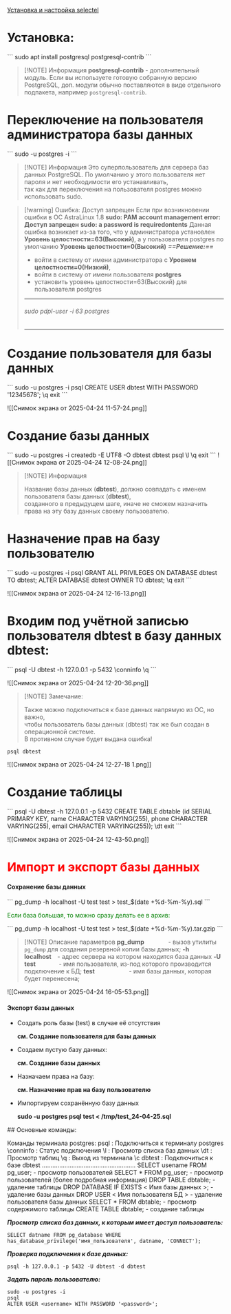 [Установка и настройка selectel](https://selectel.ru/blog/tutorials/how-to-install-and-use-postgresql-on-ubuntu-20-04/)

<h1>Установка:</h1>
```
sudo apt install postgresql postgresql-contrib
```

> [!NOTE] Информация
> <b>postgresql-contrib</b> - дополнительный модуль.
> Если вы используете готовую собранную версию PostgreSQL, доп. модули обычно поставляются в виде отдельного подпакета, например `postgresql-contrib`.

<h1>Переключение на пользователя администратора базы данных</h1>
```
sudo -u postgres -i
```

> [!NOTE] Информация
> Это суперпользователь для сервера баз данных PostgreSQL. По умолчанию у этого пользователя нет пароля и нет необходимости его устанавливать, <br>так как для переключения на пользователя postgres можно использовать sudo.


> [!warning] Ошибка: Доступ запрещен
> Если при возникновении ошибки в ОС AstraLinux 1.8
> **sudo: PAM account management error: Доступ запрещен**
> **sudo: a password is requiredontents**
> Данная ошибка возникает из-за того, что у администратора установлен **Уровень целостности=63(Высокий)**,
> а у пользователя postgres по умолчанию **Уровень целостности=0(Высокий)**
> ***==Решение:==***
> 	- войти в систему от имени администратора с **Уровнем целостности=0(Низкий)**,
> 	- войти в систему от имени пользователя **postgres**
> 	- установить уровень целостности=63(Высокий) для пользователя postgres
> 	<hr>
> 		<h6>sudo pdpl-user -i 63 postgres</h6>
> 	<hr>
> 

<h1>Создание пользователя для базы данных</h1>
```
sudo -u postgres -i
psql
CREATE USER dbtest WITH PASSWORD '12345678';
\q
exit
```

![[Снимок экрана от 2025-04-24 11-57-24.png]]

<h1> Создание базы данных</h1>
```
sudo -u postgres -i
createdb -E UTF8 -O dbtest dbtest
psql
\l
\q
exit
```
![[Снимок экрана от 2025-04-24 12-08-24.png]]

> [!NOTE] Информация
> 
> Название базы данных (<b>dbtest</b>), должно совпадать с именем пользователя базы данных (<b>dbtest</b>), <br>созданного в предыдущем шаге, иначе не сможем назначить права на эту базу данных своему пользователю.
> 

<h1>Назначение прав на базу пользователю</h1>
```
sudo -u postgres -i
psql
GRANT ALL PRIVILEGES ON DATABASE dbtest TO dbtest;
ALTER DATABASE dbtest OWNER TO dbtest;
\q
exit
```

![[Снимок экрана от 2025-04-24 12-16-13.png]]

<h1>Входим под учётной записью пользователя dbtest в базу данных dbtest:</h1>
```
psql -U dbtest -h 127.0.0.1 -p 5432
\conninfo
\q
```

![[Снимок экрана от 2025-04-24 12-20-36.png]]


> [!NOTE] Замечание:
> <p>Также можно подключиться к базе данных напрямую из ОС, но важно, <br>чтобы пользователь базы данных (dbtest) так же был создан в операционной системе.<br>В противном случае будет выдана ошибка!</p>

```
psql dbtest
```

![[Снимок экрана от 2025-04-24 12-27-18 1.png]]

<h1>Создание таблицы</h1>
```
psql -U dbtest -h 127.0.0.1 -p 5432
CREATE TABLE dbtable (id SERIAL PRIMARY KEY, name CHARACTER VARYING(255), phone CHARACTER VARYING(255), email CHARACTER VARYING(255));
\dt
exit
```

![[Снимок экрана от 2025-04-24 12-43-50.png]]

<h1><font color="red"> Импорт и экспорт базы данных</font></h1>
<h4>Сохранение базы данных</h4>
```
pg_dump -h localhost -U test test > test_$(date +%d-%m-%y).sql
```

<p><font color="green">Если база большая, то можно сразу делать ее в архив:</font></p>
```
pg_dump -h localhost -U test test > test_$(date +%d-%m-%y).tar.gzip 
```

> [!NOTE] Описание параметров
> <b>pg_dump</b>&emsp;&emsp;&emsp;&emsp;- вызов утилиты `pg_dump` для создания резервной копии базы данных;
> <b>-h localhost</b>&emsp;- адрес сервера на котором находится база данных
> <b>-U test</b>&emsp;&ensp;&ensp;&ensp;&ensp;&ensp;&thinsp;&thinsp;- имя пользователя, из-под которого производится подключение к БД;
> <b>test</b>&emsp;&emsp;&emsp;&emsp;&emsp;&ensp;&thinsp;- имя базы данных, которая будет перенесена;

![[Снимок экрана от 2025-04-24 16-05-53.png]]
<h4>Экспорт базы данных</h4>
<ul>
<li>Создать роль базы (test) в случае её отсутствия</li>
<p><b>см. Создание пользователя для базы данных</b></p>
<li>Создаем пустую базу данных:</li>
<p><b>см. Создание базы данных</b></p>
<li>Назначаем права на базу:</li>
<p><b>см. Назначение прав на базу пользователю</b></p>
<li>Импортируем сохранённую базу данных</li>
<p><b>sudo -u postgres psql test < /tmp/test_24-04-25.sql</b></p>
</ul>
## Основные команды:

Команды терминала postgres:
	psql      : Подключиться к терминалу postgres
	\conninfo : Статус подключения
	\l        : Просмотр списка баз данных
	\dt       : Просмотр таблиц
	\q        : Выход из терминала
	\с dbtest : Подключиться к базе dbtest
	......................................................
	SELECT usename FROM pg_user;                  - просмотр пользователей
	SELECT \* FROM pg_user;                        - просмотр пользователей (более подробная информация)
	DROP TABLE dbtable;                           - удаление таблицы
	DROP DATABASE IF EXISTS < Имя базы данных >;  - удаление базы данных
	DROP USER < Имя пользователя БД >             - удаление пользователя базы данных
	SELECT * FROM dbtable;                        - просмотр содержимого таблицы 
	CREATE TABLE dbtable;                         - создание таблицы

***Просмотр списка баз данных, к которым имеет доступ пользователь:***
```
SELECT datname FROM pg_database WHERE has_database_privilege('имя_пользователя', datname, 'CONNECT');
```

***Проверка подключения к базе данных:***
```
psql -h 127.0.0.1 -p 5432 -U dbtest -d dbtest
```

***Задать пароль пользователю:***

```
sudo -u postgres -i
psql
ALTER USER <username> WITH PASSWORD '<password>';
```
